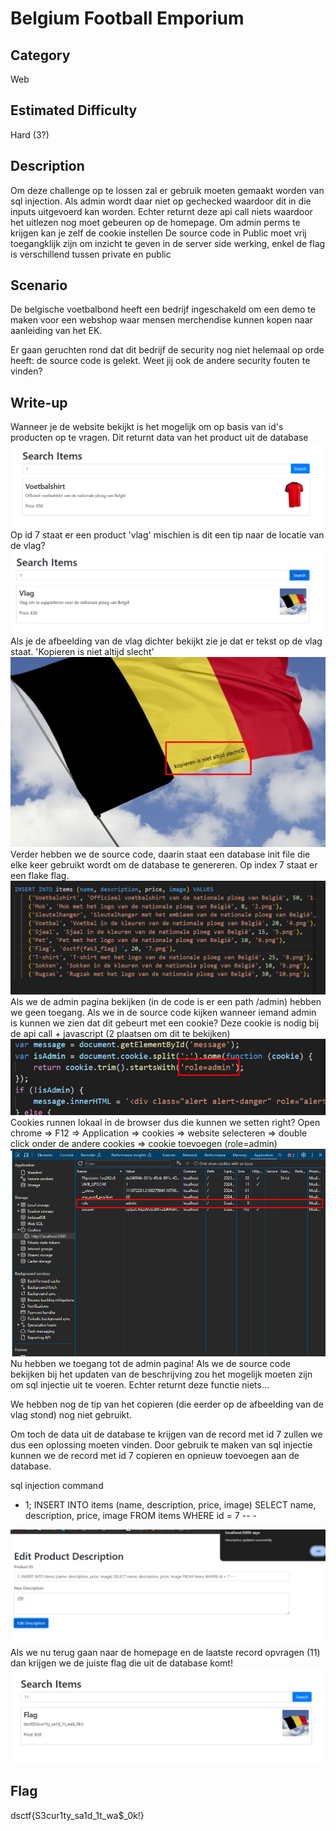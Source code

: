 # Belgium Football Emporium

## Category
Web

## Estimated Difficulty
Hard (3?)

## Description
Om deze challenge op te lossen zal er gebruik moeten gemaakt worden van sql injection. Als admin wordt daar niet op gechecked waardoor dit in die inputs uitgevoerd kan worden. Echter returnt deze api call niets waardoor het uitlezen nog moet gebeuren op de homepage. Om admin perms te krijgen kan je zelf de cookie instellen
De source code in Public moet vrij toegangklijk zijn om inzicht te geven in de server side werking, enkel de flag is verschillend tussen private en public

## Scenario
De belgische voetbalbond heeft een bedrijf ingeschakeld om een demo te maken voor een webshop waar mensen merchendise kunnen kopen naar aanleiding van het EK.

Er gaan geruchten rond dat dit bedrijf de security nog niet helemaal op orde heeft: de source code is gelekt.
Weet jij ook de andere security fouten te vinden?

## Write-up
Wanneer je de website bekijkt is het mogelijk om op basis van id's producten op te vragen. Dit returnt data van het product uit de database
![alt text](images/Screenshot_1.png)
Op id 7 staat er een product 'vlag' mischien is dit een tip naar de locatie van de vlag?
![alt text](images/Screenshot_2.png)
Als je de afbeelding van de vlag dichter bekijkt zie je dat er tekst op de vlag staat. 'Kopieren is niet altijd slecht'
![alt text](images/Screenshot_7.png)
Verder hebben we de source code, daarin staat een database init file die elke keer gebruikt wordt om de database te genereren. Op index 7 staat er een flake flag.
![alt text](images/Screenshot_8.png)
Als we de admin pagina bekijken (in de code is er een path /admin) hebben we geen toegang. Als we in de source code kijken wanneer iemand admin is kunnen we zien dat dit gebeurt met een cookie? Deze cookie is nodig bij de api call + javascript (2 plaatsen om dit te bekijken)
![alt text](images/Screenshot_3.png)
Cookies runnen lokaal in de browser dus die kunnen we setten right? Open chrome => F12 => Application => cookies => website selecteren => double click onder de andere cookies => cookie toevoegen (role=admin)
![alt text](images/Screenshot_4.png)
Nu hebben we toegang tot de admin pagina! Als we de source code bekijken bij het updaten van de beschrijving zou het mogelijk moeten zijn om sql injectie uit te voeren. Echter returnt deze functie niets...

We hebben nog de tip van het copieren (die eerder op de afbeelding van de vlag stond) nog niet gebruikt.

Om toch de data uit de database te krijgen van de record met id 7 zullen we dus een oplossing moeten vinden. Door gebruik te maken van sql injectie kunnen we de record met id 7 copieren en opnieuw toevoegen aan de database.

sql injection command
- 1; INSERT INTO items (name, description, price, image) SELECT name, description, price, image FROM items WHERE id = 7 -- -

![alt text](images/Screenshot_5.png)
Als we nu terug gaan naar de homepage en de laatste record opvragen (11) dan krijgen we de juiste flag die uit de database komt!
![alt text](images/Screenshot_6.png)

## Flag

dsctf{S3cur1ty_sa1d_1t_wa$_0k!}